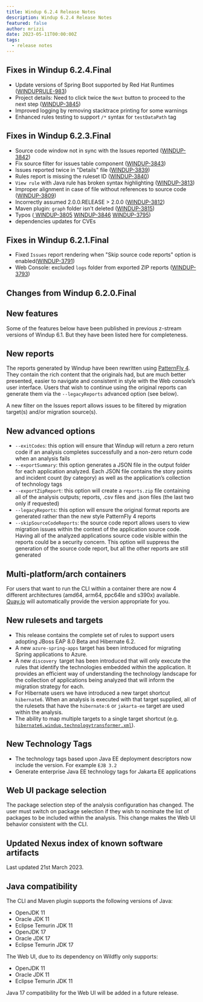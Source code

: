 ```yaml
---
title: Windup 6.2.4 Release Notes
description: Windup 6.2.4 Release Notes
featured: false
author: mrizzi
date: 2023-05-11T00:00:00Z
tags:
  - release notes
---
```


## Fixes in Windup 6.2.4.Final

- Update versions of Spring Boot supported by Red Hat Runtimes ([WINDUPRULE-983](https://issues.redhat.com/browse/WINDUPRULE-983))
- Project details: Need to click twice the `Next` button to proceed to the next step ([WINDUP-3845](https://issues.redhat.com/browse/WINDUP-3845))
- Improved logging by removing stacktrace printing for some warnings
- Enhanced rules testing to support `/*` syntax for `testDataPath` tag

## Fixes in Windup 6.2.3.Final
 
- Source code window not in sync with the Issues reported ([WINDUP-3842](https://issues.redhat.com/browse/WINDUP-3842))
- Fix source filter for issues table component ([WINDUP-3843](https://issues.redhat.com/browse/WINDUP-3843))
- Issues reported twice in "Details" file ([WINDUP-3839](https://issues.redhat.com/browse/WINDUP-3839))
- Rules report is missing the ruleset ID ([WINDUP-3840](https://issues.redhat.com/browse/WINDUP-3840))
- `View rule` with Java rule has broken syntax highlighting ([WINDUP-3813](https://issues.redhat.com/browse/WINDUP-3813))
- Improper alignment in case of file without references to source code ([WINDUP-3809](https://issues.redhat.com/browse/WINDUP-3809))
- Incorrectly assumed 2.0.0.RELEASE > 2.0.0 ([WINDUP-3812](https://issues.redhat.com/browse/WINDUP-3812))
- Maven plugin: `graph` folder isn't deleted ([WINDUP-3815](https://issues.redhat.com/browse/WINDUP-3815))
- Typos ([ WINDUP-3805](https://issues.redhat.com/browse/WINDUP-3805) [WINDUP-3846](https://issues.redhat.com/browse/WINDUP-3846) [WINDUP-3795](https://issues.redhat.com/browse/WINDUP-3795))
- dependencies updates for CVEs

## Fixes in Windup 6.2.1.Final

- Fixed `Issues` report rendering when "Skip source code reports" option is enabled([WINDUP-3791](https://issues.redhat.com/browse/WINDUP-3791))
- Web Console: excluded `logs` folder from exported ZIP reports ([WINDUP-3793](https://issues.redhat.com/browse/WINDUP-3793))

## Changes from Windup 6.2.0.Final

## New features
Some of the features below have been published in previous z-stream versions of Windup 6.1. But they have been listed here for completeness.  

## New reports
The reports generated by Windup have been rewritten using [PatternFly 4](https://www.patternfly.org/v4/). They contain the rich content that the originals had, but are much better presented, easier to navigate and consistent in style with the Web console’s user interface. Users that wish to continue using the original reports can generate them via the `--legacyReports` advanced option (see below).

A new filter on the Issues report allows issues to be filtered by migration target(s) and/or migration source(s).

## New advanced options
- `--exitCodes`: this option will ensure that Windup will return a zero return code if an analysis completes successfully and a non-zero return code when an analysis fails
- `--exportSummary`: this option generates a JSON file in the output folder for each application analyzed. Each JSON file contains the story points and incident count (by category) as well as the application’s collection of technology tags
- `--exportZipReport`: this option will create a `reports.zip` file containing all of the analysis outputs; reports, .csv files and .json files (the last two only if requested)
- `--legacyReports`: this option will ensure the original format reports are generated rather than the new style PatternFly 4 reports
- `--skipSourceCodeReports`: the source code report allows users to view migration issues within the context of the application source code. Having all of the analyzed applications source code visible within the reports could be a security concern. This option will suppress the generation of the source code report, but all the other reports are still generated

## Multi-platform/arch containers
For users that want to run the CLI within a container there are now 4 different architectures (amd64, arm64, ppc64le and s390x) available. [Quay.io](https://quay.io/repository/windupeng/windup-cli-openshift?tab=tags&tag=6.2.0.Final) will automatically provide the version appropriate for you.

## New rulesets and targets
- This release contains the complete set of rules to support users adopting JBoss EAP 8.0 Beta and Hibernate 6.2.
- A new `azure-spring-apps` target has been introduced for migrating Spring applications to Azure.
- A new `discovery `target has been introduced that will only execute the rules that identify the technologies embedded within the application. It provides an efficient way of understanding the technology landscape for the collection of applications being analyzed that will inform the migration strategy for each.
- For Hibernate users we have introduced a new target shortcut `hibernate6`. When an analysis is executed with that target supplied, all of the rulesets that have the `hibernate:6` or `jakarta-ee` target are used within the analysis.
- The ability to map multiple targets to a single target shortcut (e.g. [`hibernate6.windup.technologytransformer.xml`](https://github.com/windup/windup-rulesets/blob/6.2.0.Final/rules/rules-reviewed/eap8/hibernate6.windup.technologytransformer.xml)).

## New Technology Tags
- The technology tags based upon Java EE deployment descriptors now include the version. For example `EJB 3.2`
- Generate enterprise Java EE technology tags for Jakarta EE applications

## Web UI package selection
The package selection step of the analysis configuration has changed. The user must switch on package selection if they wish to nominate the list of packages to be included within the analysis. This change makes the Web UI behavior consistent with the CLI.  

## Updated Nexus index of known software artifacts
Last updated 21st March 2023.

## Java compatibility
The CLI and Maven plugin supports the following versions of Java:

- OpenJDK 11
- Oracle JDK 11
- Eclipse Temurin JDK 11
- OpenJDK 17
- Oracle JDK 17
- Eclipse Temurin JDK 17

The Web UI, due to its dependency on Wildfly only supports:

- OpenJDK 11
- Oracle JDK 11
- Eclipse Temurin JDK 11

Java 17 compatibility for the Web UI will be added in a future release.   








